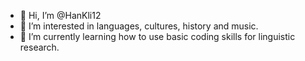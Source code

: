 - 👋 Hi, I’m @HanKli12
- 👀 I’m interested in languages, cultures, history and music.
- 🌱 I’m currently learning how to use basic coding skills for linguistic research.

<!---
HanKli12/HanKli12 is a ✨ special ✨ repository because its `README.md` (this file) appears on your GitHub profile.
You can click the Preview link to take a look at your changes.
--->
